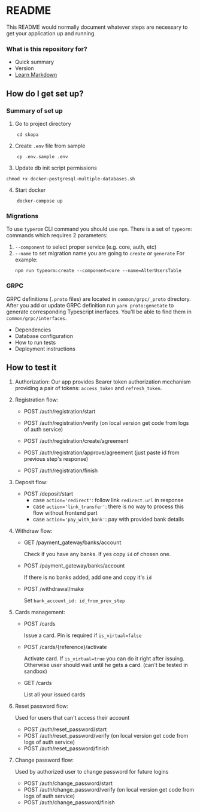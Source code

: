 
# README #

This README would normally document whatever steps are necessary to get your application up and running.

### What is this repository for? ###

* Quick summary
* Version
* [Learn Markdown](https://bitbucket.org/tutorials/markdowndemo)

## How do I get set up? ##

### Summary of set up ###
1. Go to project directory
```
    cd skopa
```
2. Create `.env` file from sample
```
    cp .env.sample .env
```
3. Update db init script permissions
```
chmod +x docker-postgresql-multiple-databases.sh
```
4. Start docker
```
    docker-compose up
```

### Migrations ###
To use `typerom` CLI command you should use `npm`. There is a set of `typeorm:` commands which requires 2 parameters: 
1. `--component` to select proper service (e.g. core, auth, etc)
2. `--name` to set migration name you are going to `create` or `generate`
For example: 
    ```
    npm run typeorm:create --component=core --name=AlterUsersTable
    ```

### GRPC ###
GRPC definitions (`.proto` files) are located in `common/grpc/_proto` directory. After you add or update GRPC definition run `yarn proto:genetate` to generate corresponding Typescript inerfaces.
You'll be able to find them in `common/grpc/interfaces`.

* Dependencies
* Database configuration
* How to run tests
* Deployment instructions

## How to test it ##

1. Authorization:
    Our app provides Bearer token authorization mechanism providing a pair of tokens: `access_token` and `refresh_token`. 

1. Registration flow:
    * POST /auth/registration/start


    * POST /auth/registration/verify
        (on local version get code from logs of auth service)
    * POST /auth/registration/create/agreement
    * POST /auth/registration/approve/agreement
        (just paste id from previous step's response)
    * POST /auth/registration/finish

2. Deposit flow:
    * POST /deposit/start
        * case `action='redirect'`: 
            follow link `redirect.url` in response
        * case `action='link_transfer'`: 
            there is no way to process this flow without frontend part
        * case `action='pay_with_bank'`: 
            pay with provided bank details

3. Withdraw flow:
    * GET /payment_gateway/banks/account

        Check if you have any banks. If yes copy `id` of chosen one.
    
    * POST /payment_gateway/banks/account

        If there is no banks added, add one and copy it's `id`

    * POST /withdrawal/make

        Set `bank_account_id: id_from_prev_step`

4. Cards management:
    * POST /cards

        Issue a card. Pin is required if `is_virtual=false`
    * POST /cards/{reference}/activate

        Activate card. If `is_virtual=true` you can do it right after issuing. Otherwise user should wait until he gets a card. (can't be tested in sandbox)
    * GET /cards
    
        List all your issued cards

5. Reset password flow:

    Used for users that can't access their account

    * POST /auth/reset_password/start
    * POST /auth/reset_password/verify
        (on local version get code from logs of auth service)
    * POST /auth/reset_password/finish

6. Change password flow:

    Used by authorized user to change password for future logins

    * POST /auth/change_password/start
    * POST /auth/change_password/verify
        (on local version get code from logs of auth service)
    * POST /auth/change_password/finish